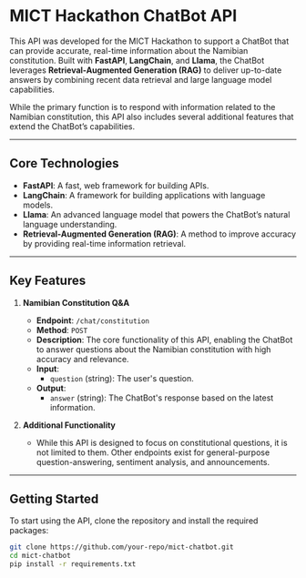 # MICT Hackathon ChatBot API

This API was developed for the MICT Hackathon to support a ChatBot that can provide accurate, real-time information about the Namibian constitution. Built with **FastAPI**, **LangChain**, and **Llama**, the ChatBot leverages **Retrieval-Augmented Generation (RAG)** to deliver up-to-date answers by combining recent data retrieval and large language model capabilities. 

While the primary function is to respond with information related to the Namibian constitution, this API also includes several additional features that extend the ChatBot’s capabilities.

---

## Core Technologies

- **FastAPI**: A fast, web framework for building APIs.
- **LangChain**: A framework for building applications with language models.
- **Llama**: An advanced language model that powers the ChatBot’s natural language understanding.
- **Retrieval-Augmented Generation (RAG)**: A method to improve accuracy by providing real-time information retrieval.

---

## Key Features

1. **Namibian Constitution Q&A**
   - **Endpoint**: `/chat/constitution`
   - **Method**: `POST`
   - **Description**: The core functionality of this API, enabling the ChatBot to answer questions about the Namibian constitution with high accuracy and relevance.
   - **Input**:
     - `question` (string): The user's question.
   - **Output**:
     - `answer` (string): The ChatBot's response based on the latest information.
   
2. **Additional Functionality**
   - While this API is designed to focus on constitutional questions, it is not limited to them. Other endpoints exist for general-purpose question-answering, sentiment analysis, and announcements.

---

## Getting Started

To start using the API, clone the repository and install the required packages:

```bash
git clone https://github.com/your-repo/mict-chatbot.git
cd mict-chatbot
pip install -r requirements.txt
 